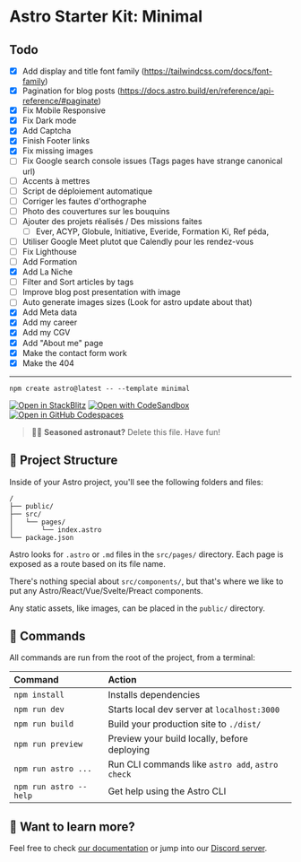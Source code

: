 # Astro Starter Kit: Minimal


## Todo
- [x] Add display and title font family (https://tailwindcss.com/docs/font-family)
- [x] Pagination for blog posts (https://docs.astro.build/en/reference/api-reference/#paginate)
- [x] Fix Mobile Responsive
- [x] Fix Dark mode
- [x] Add Captcha
- [x] Finish Footer links
- [x] Fix missing images
- [ ] Fix Google search console issues (Tags pages have strange canonical url) 
- [ ] Accents à mettres
- [ ] Script de déploiement automatique
- [ ] Corriger les fautes d'orthographe
- [ ] Photo des couvertures sur les bouquins
- [ ] Ajouter des projets réalisés / Des missions faites
  - [ ] Ever, ACYP, Globule, Initiative, Everide, Formation Ki, Ref péda, 
- [ ] Utiliser Google Meet plutot que Calendly pour les rendez-vous
- [ ] Fix Lighthouse
- [ ] Add Formation
- [x] Add La Niche
- [ ] Filter and Sort articles by tags
- [ ] Improve blog post presentation with image
- [ ] Auto generate images sizes (Look for astro update about that)
- [x] Add Meta data
- [x] Add my career
- [x] Add my CGV
- [x] Add "About me" page
- [x] Make the contact form work
- [x] Make the 404

-----
```
npm create astro@latest -- --template minimal
```

[![Open in StackBlitz](https://developer.stackblitz.com/img/open_in_stackblitz.svg)](https://stackblitz.com/github/withastro/astro/tree/latest/examples/minimal)
[![Open with CodeSandbox](https://assets.codesandbox.io/github/button-edit-lime.svg)](https://codesandbox.io/p/sandbox/github/withastro/astro/tree/latest/examples/minimal)
[![Open in GitHub Codespaces](https://github.com/codespaces/badge.svg)](https://codespaces.new/withastro/astro?devcontainer_path=.devcontainer/minimal/devcontainer.json)

> 🧑‍🚀 **Seasoned astronaut?** Delete this file. Have fun!

## 🚀 Project Structure

Inside of your Astro project, you'll see the following folders and files:

```
/
├── public/
├── src/
│   └── pages/
│       └── index.astro
└── package.json
```

Astro looks for `.astro` or `.md` files in the `src/pages/` directory. Each page is exposed as a route based on its file name.

There's nothing special about `src/components/`, but that's where we like to put any Astro/React/Vue/Svelte/Preact components.

Any static assets, like images, can be placed in the `public/` directory.

## 🧞 Commands

All commands are run from the root of the project, from a terminal:

| Command                | Action                                           |
| :--------------------- | :----------------------------------------------- |
| `npm install`          | Installs dependencies                            |
| `npm run dev`          | Starts local dev server at `localhost:3000`      |
| `npm run build`        | Build your production site to `./dist/`          |
| `npm run preview`      | Preview your build locally, before deploying     |
| `npm run astro ...`    | Run CLI commands like `astro add`, `astro check` |
| `npm run astro --help` | Get help using the Astro CLI                     |

## 👀 Want to learn more?

Feel free to check [our documentation](https://docs.astro.build) or jump into our [Discord server](https://astro.build/chat).
